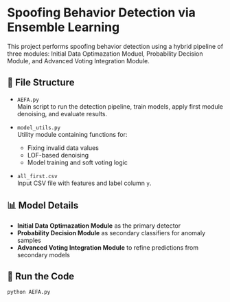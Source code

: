 # Spoofing Behavior Detection via Ensemble Learning

This project performs spoofing behavior detection using a hybrid pipeline of three modules: Initial Data Optimazation Moduel, Probability Decision Module, and Advanced Voting Integration Module.

## 📁 File Structure

- `AEFA.py`  
  Main script to run the detection pipeline, train models, apply first module denoising, and evaluate results.

- `model_utils.py`  
  Utility module containing functions for:
  - Fixing invalid data values
  - LOF-based denoising
  - Model training and soft voting logic

- `all_first.csv`  
  Input CSV file with features and label column `y`.

## 📊 Model Details

- **Initial Data Optimazation Module** as the primary detector
- **Probability Decision Module** as secondary classifiers for anomaly samples
- **Advanced Voting Integration Module** to refine predictions from secondary models

## 🚀 Run the Code

```bash
python AEFA.py
